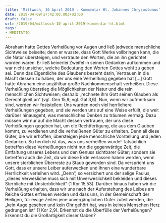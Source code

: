 ```yaml
---
title: 'Mittwoch, 10 April 2019 : Kommentar Hl. Johannes Chrysostomus'
date: 2019-04-09T17:42:00.003+02:00
draft: false
url: /2019/04/mittwoch-10-april-2019-kommentar-hl.html
tags: 
- MEDITATIO
---
```


Abraham hatte Gottes Verheißung vor Augen und ließ jedwede menschliche Sichtweise beiseite; denn er wusste, dass Gott Werke vollbringen kann, die die Natur übersteigen, und vertraute den Worten, die an ihn gerichtet worden waren. Er ließ keinerlei Zweifel in seinen Gedanken aufkommen und war nicht unsicher, welche Bedeutung den Worten Gottes wohl zu geben sei. Denn das Eigentliche des Glaubens besteht darin, Vertrauen in die Macht dessen zu haben, der uns eine Verheißung gegeben hat \[...\] Gott hatte Abraham eine unzählbar große Nachkommenschaft verheißen. Diese Verheißung überstieg die Möglichkeiten der Natur und die rein menschlichen Sichtweisen; deshalb „rechnete ihm Gott seinen Glauben als Gerechtigkeit an“ (vgl. Gen 15,6; vgl. Gal 3,6). Nun, wenn wir aufmerksam sind, werden wir feststellen: Uns wurden noch viel herrlichere Verheißungen gegeben, und sie werden uns auf eine Weise erfüllt, die weit darüber hinausgeht, was menschliches Denken zu träumen vermag. Dazu müssen wir nur auf die Macht dessen vertrauen, der uns diese Verheißungen gegeben hat, um die Rechtfertigung, die aus dem Glauben kommt, zu verdienen und die verheißenen Güter zu erhalten. Denn all diese Güter, die wir erhoffen, übersteigen jede menschliche Vorstellung und jeden Gedanken. So herrlich ist das, was uns verheißen wurde! Tatsächlich betreffen diese Verheißungen nicht nur die gegenwärtige Zeit, die Entfaltung unseres Lebens und den Genuss sichtbarer Güter; sondern sie betreffen auch die Zeit, da wir diese Erde verlassen haben werden, wenn unsere sterblichen Überreste zu Staub geworden sind. Da verspricht uns Gott, dass er unsere Leiber auferwecken und ihnen eine wunderbare Herrlichkeit verleihen wird. „Denn“, so versichert uns der selige Paulus, „dieses Verwesliche muss sich mit Unverweslichkeit bekleiden und dieses Sterbliche mit Unsterblichkeit“ (1 Kor 15,53). Darüber hinaus haben wir die Verheißung erhalten, dass wir uns nach der Auferstehung des Leibes am Reiche Gottes erfreuen werden und dass uns, in der Gemeinschaft der Heiligen, für ewige Zeiten jene unvergänglichen Güter zuteil werden, die „kein Auge gesehen und kein Ohr gehört hat, was in keines Menschen Herz gedrungen ist“ (1 Kor 2,9). Erkennst du die Überfülle der Verheißungen? Erkennst du die Großartigkeit dieser Gaben?